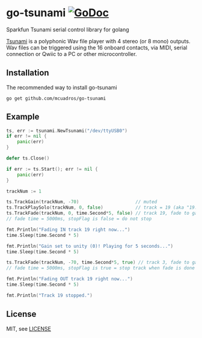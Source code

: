 go-tsunami [![GoDoc](http://godoc.org/github.com/mcuadros/go-tsunami?status.svg)](http://godoc.org/github.com/mcuadros/go-tsunami)
==============================

Sparkfun Tsunami serial control library for golang 

[Tsunami](https://www.sparkfun.com/products/18159) is a polyphonic Wav file 
player with 4 stereo (or 8 mono) outputs. Wav files can be triggered using the
16 onboard contacts, via MIDI, serial connection or Qwiic to a PC or other
microcontroller.

Installation
------------

The recommended way to install go-tsunami

```
go get github.com/mcuadros/go-tsunami
```

Example
-------

```go
ts, err := tsunami.NewTsunami("/dev/ttyUSB0")
if err != nil {
	panic(err)
}

defer ts.Close()

if err := ts.Start(); err != nil {
	panic(err)
}

trackNum := 1

ts.TrackGain(trackNum, -70)                     // muted
ts.TrackPlaySolo(trackNum, 0, false)            // track = 19 (aka "19.WAV"), output = 0 (aka "1L")
ts.TrackFade(trackNum, 0, time.Second*5, false) // track 19, fade to gain of 0,
// fade time = 5000ms, stopFlag is false = do not stop

fmt.Println("Fading IN track 19 right now...")
time.Sleep(time.Second * 5)

fmt.Println("Gain set to unity (0)! Playing for 5 seconds...")
time.Sleep(time.Second * 5)

ts.TrackFade(trackNum, -70, time.Second*5, true) // track 3, fade to gain of -70,
// fade time = 5000ms, stopFlag is true = stop track when fade is done

fmt.Println("Fading OUT track 19 right now...")
time.Sleep(time.Second * 5)

fmt.Println("Track 19 stopped.")
```


License
-------

MIT, see [LICENSE](LICENSE)
